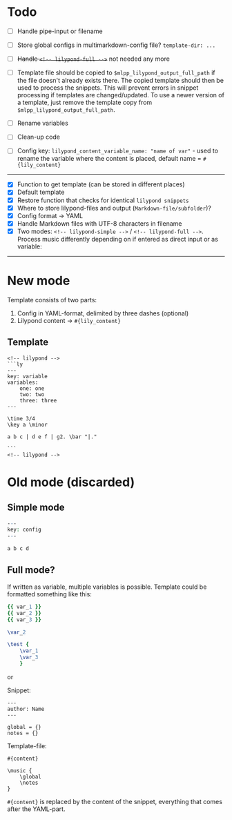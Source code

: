 # Todo

- [ ] Handle pipe-input or filename
- [ ] Store global configs in multimarkdown-config file? `template-dir: ...`
- [ ] ~~Handle `<!-- lilypond-full -->`~~ not needed any more
- [ ] Template file should be copied to `$mlpp_lilypond_output_full_path` if the file doesn't already exists there. The copied template should then be used to process the snippets. This will prevent errors in snippet processing if templates are changed/updated. To use a newer version of a template, just remove the template copy from `$mlpp_lilypond_output_full_path`.
- [ ] Rename variables
- [ ] Clean-up code
- [ ] Config key: `lilypond_content_variable_name: "name of var"` - used to rename the variable where the content is placed, default name = `#{lily_content}`


---

- [x] Function to get template (can be stored in different places)
- [x] Default template
- [x] Restore function that checks for identical `lilypond snippets`
- [x] Where to store lilypond-files and output (`Markdown-file/subfolder`)?
- [x] Config format -> YAML
- [x] Handle Markdown files with UTF-8 characters in filename
- [x] Two modes: `<!-- lilypond-simple -->` / `<!-- lilypond-full -->`. Process music differently depending on if entered as direct input or as variable:

---

# New mode

Template consists of two parts:

1. Config in YAML-format, delimited by three dashes (optional)
2. Lilypond content → `#{lily_content}`

## Template
````
<!-- lilypond -->
```ly
---
key: variable
variables:
    one: one
    two: two
    three: three
---

\time 3/4
\key a \minor

a b c | d e f | g2. \bar "|."

```
<!-- lilypond -->
````

# Old mode (discarded)

## Simple mode

```ly
---
key: config
---

a b c d
```

## Full mode?

If written as variable, multiple variables is possible. Template could be formatted something like this:

```ly
{{ var_1 }}
{{ var_2 }}
{{ var_3 }}

\var_2

\test {
    \var_1
    \var_3
    }
```

or

Snippet:

```
---
author: Name
---

global = {}
notes = {}
```

Template-file:

```
#{content}

\music {
    \global
    \notes
}

```

`#{content}` is replaced by the content of the snippet, everything that comes after the YAML-part.